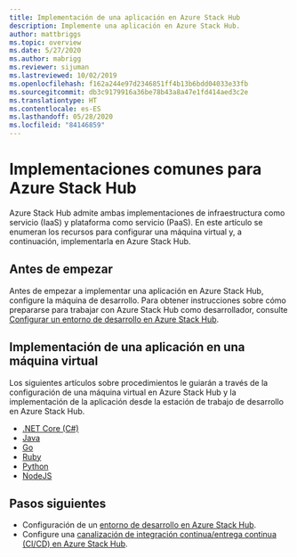 ```yaml
---
title: Implementación de una aplicación en Azure Stack Hub
description: Implemente una aplicación en Azure Stack Hub.
author: mattbriggs
ms.topic: overview
ms.date: 5/27/2020
ms.author: mabrigg
ms.reviewer: sijuman
ms.lastreviewed: 10/02/2019
ms.openlocfilehash: f162a244e97d2346851ff4b13b6bdd04033e33fb
ms.sourcegitcommit: db3c9179916a36be78b43a8a47e1fd414aed3c2e
ms.translationtype: HT
ms.contentlocale: es-ES
ms.lasthandoff: 05/28/2020
ms.locfileid: "84146859"
---
```

# <a name="common-deployments-for-azure-stack-hub"></a>Implementaciones comunes para Azure Stack Hub

Azure Stack Hub admite ambas implementaciones de infraestructura como servicio (IaaS) y plataforma como servicio (PaaS). En este artículo se enumeran los recursos para configurar una máquina virtual y, a continuación, implementarla en Azure Stack Hub.

## <a name="before-you-begin"></a>Antes de empezar

Antes de empezar a implementar una aplicación en Azure Stack Hub, configure la máquina de desarrollo. Para obtener instrucciones sobre cómo prepararse para trabajar con Azure Stack Hub como desarrollador, consulte [Configurar un entorno de desarrollo en Azure Stack Hub](azure-stack-dev-start.md).

## <a name="deploy-an-app-to-a-vm"></a>Implementación de una aplicación en una máquina virtual

Los siguientes artículos sobre procedimientos le guiarán a través de la configuración de una máquina virtual en Azure Stack Hub y la implementación de la aplicación desde la estación de trabajo de desarrollo en Azure Stack Hub.

- [.NET Core (C#)](azure-stack-dev-start-howto-vm-dotnet.md)
- [Java](azure-stack-dev-start-howto-vm-java.md)
- [Go](azure-stack-dev-start-howto-vm-go.md)
- [Ruby](azure-stack-dev-start-howto-vm-ruby.md)
- [Python](azure-stack-dev-start-howto-vm-python.md)
- [NodeJS](azure-stack-dev-start-howto-vm-nodejs.md)

## <a name="next-steps"></a>Pasos siguientes

- Configuración de un [entorno de desarrollo en Azure Stack Hub](azure-stack-dev-start.md).
- Configure una [canalización de integración continua/entrega continua (CI/CD) en Azure Stack Hub](azure-stack-solution-pipeline.md).
